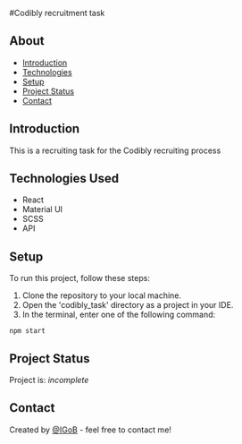 #Codibly recruitment task

## About
* [Introduction](#introduction)
* [Technologies](#technologies-used)
* [Setup](#setup)
* [Project Status](#project-status)
* [Contact](#contact)


## Introduction
This is a recruiting task for the Codibly recruiting process


## Technologies Used
* React
* Material UI
* SCSS
* API

## Setup
To run this project, follow these steps:

1. Clone the repository to your local machine.
2. Open the 'codibly_task' directory as a project in your IDE.
3. In the terminal, enter one of the following command:

```
npm start
```

## Project Status
Project is: _incomplete_


## Contact
Created by [@IGoB](https://igobb-portfolio.netlify.app/) - feel free to contact me!
